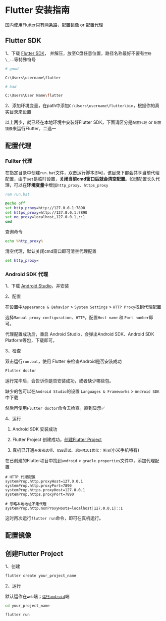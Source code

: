 # Flutter 安装指南

国内使用Flutter只有两条路，配置镜像 or 配置代理


## Flutter SDK

1、下载 [Flutter SDK](https://docs.flutter.dev/release/archive)， 并解压，放至C盘任意位置，路径名称最好不要有```空格``` ```\_-.```等特殊符号

```bash
# good

C:\Users\username\flutter
```

```bash
# bad

C:\Users\User Name\flutter
```

2、添加环境变量，在path中添加```C:\Users\username\flutter\bin```，根据你的真实目录来设置

以上两步，就已经在本地环境中安装好Flutter SDK，下面请区分是```配置代理``` or ```配置镜像```来运行Flutter，二选一

## 配置代理

### Fullter 代理

在指定目录中创建```run.bat```文件，双击运行脚本即可，该目录下都会共享当前代理配置，由于```set```是临时设置，**关闭当前cmd窗口后就会清空配置**。如想配置长久代理，可以在**环境变量**中增加```http_proxy```、```https_proxy```

```bat
rem run.bat

@echo off
set http_proxy=http://127.0.0.1:7890
set https_proxy=http://127.0.0.1:7890
set no_proxy=localhost,127.0.0.1,::1
cmd
```

查询命令
```bat
echo %http_proxy%
```

清空代理，默认关闭cmd窗口即可清空代理配置
```bat
set http_proxy=
```

### Android SDK 代理

1、下载 [Android Studio](https://developer.android.com/studio)，并安装

2、配置

在设置中``Appearance & Behavior`` > ```System Settings``` > ```HTTP Proxy```找到代理配置

选择```Manual proxy configuration```、```HTTP```。配置```Host name``` 和 ```Port number```即可。

代理配置成功后，重启 Android Studio，会弹出Android SDK、Android SDK Platform等包，下载即可。

3、检查

双击运行```run.bat```，使用 Flutter 来检查Android是否安装成功

```bat
Flutter doctor
```

运行完毕后，会告诉你是否安装成功，或者缺少哪些包。

缺少的包可以在```Android Studio```的设置 ```Languages & Frameworks``` > ```Android SDK```中下载

然后再使用```Flutter doctor```命令去检查。直到显示✅

4、运行

1. Android SDK 安装成功

2. Flutter Project 创建成功，[创建Flutter Project](#创建flutter-project)

3. 真机已开通```开发者选项```、```USB调试```、```启用MIUI优化：关闭```(小米手机特有)

在已创建的Flutter项目中找到```android``` > ```gradle.properties```文件中，添加代理配置

```properties
# HTTP 代理配置
systemProp.http.proxyHost=127.0.0.1
systemProp.http.proxyPort=7890
systemProp.https.proxyHost=127.0.0.1
systemProp.https.proxyPort=7890

# 忽略本地地址不走代理
systemProp.http.nonProxyHosts=localhost|127.0.0.1|::1
```

这时再次运行```flutter run```命令，即可在真机运行。

## 配置镜像

## 创建Flutter Project

1、创建
```cmd
flutter create your_project_name
```

2、运行

默认运作在```web```端；[```运行android```](#android-sdk-代理)端

```cmd
cd your_project_name

flutter run
```
